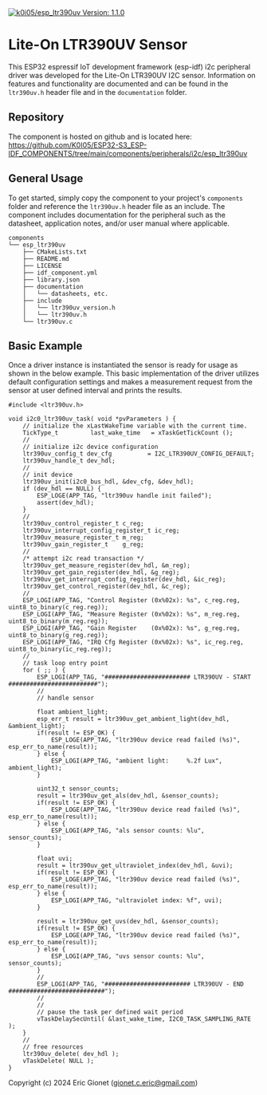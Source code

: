 <a href="https://components.espressif.com/components/k0i05/esp_ltr390uv">
<img src="https://components.espressif.com/components/k0i05/esp_ltr390uv/badge.svg" alt="k0i05/esp_ltr390uv Version: 1.1.0" />
</a>

# Lite-On LTR390UV Sensor
This ESP32 espressif IoT development framework (esp-idf) i2c peripheral driver was developed for the Lite-On LTR390UV I2C sensor.  Information on features and functionality are documented and can be found in the `ltr390uv.h` header file and in the `documentation` folder.

## Repository
The component is hosted on github and is located here: https://github.com/K0I05/ESP32-S3_ESP-IDF_COMPONENTS/tree/main/components/peripherals/i2c/esp_ltr390uv

## General Usage
To get started, simply copy the component to your project's `components` folder and reference the `ltr390uv.h` header file as an include.  The component includes documentation for the peripheral such as the datasheet, application notes, and/or user manual where applicable.

```
components
└── esp_ltr390uv
    ├── CMakeLists.txt
    ├── README.md
    ├── LICENSE
    ├── idf_component.yml
    ├── library.json
    ├── documentation
    │   └── datasheets, etc.
    ├── include
    │   └── ltr390uv_version.h
    │   └── ltr390uv.h
    └── ltr390uv.c
```
## Basic Example
Once a driver instance is instantiated the sensor is ready for usage as shown in the below example.   This basic implementation of the driver utilizes default configuration settings and makes a measurement request from the sensor at user defined interval and prints the results.

```
#include <ltr390uv.h>

void i2c0_ltr390uv_task( void *pvParameters ) {
    // initialize the xLastWakeTime variable with the current time.
    TickType_t         last_wake_time   = xTaskGetTickCount ();
    //
    // initialize i2c device configuration
    ltr390uv_config_t dev_cfg          = I2C_LTR390UV_CONFIG_DEFAULT;
    ltr390uv_handle_t dev_hdl;
    //
    // init device
    ltr390uv_init(i2c0_bus_hdl, &dev_cfg, &dev_hdl);
    if (dev_hdl == NULL) {
        ESP_LOGE(APP_TAG, "ltr390uv handle init failed");
        assert(dev_hdl);
    }
    //
    ltr390uv_control_register_t c_reg;
    ltr390uv_interrupt_config_register_t ic_reg;
    ltr390uv_measure_register_t m_reg;
    ltr390uv_gain_register_t    g_reg;
    //
    /* attempt i2c read transaction */
    ltr390uv_get_measure_register(dev_hdl, &m_reg);
    ltr390uv_get_gain_register(dev_hdl, &g_reg);
    ltr390uv_get_interrupt_config_register(dev_hdl, &ic_reg);
    ltr390uv_get_control_register(dev_hdl, &c_reg);
    //
    ESP_LOGI(APP_TAG, "Control Register (0x%02x): %s", c_reg.reg, uint8_to_binary(c_reg.reg));
    ESP_LOGI(APP_TAG, "Measure Register (0x%02x): %s", m_reg.reg, uint8_to_binary(m_reg.reg));
    ESP_LOGI(APP_TAG, "Gain Register    (0x%02x): %s", g_reg.reg, uint8_to_binary(g_reg.reg));
    ESP_LOGI(APP_TAG, "IRQ Cfg Register (0x%02x): %s", ic_reg.reg, uint8_to_binary(ic_reg.reg));
    //
    // task loop entry point
    for ( ;; ) {
        ESP_LOGI(APP_TAG, "######################## LTR390UV - START #########################");
        //
        // handle sensor
        
        float ambient_light; 
        esp_err_t result = ltr390uv_get_ambient_light(dev_hdl, &ambient_light);
        if(result != ESP_OK) {
            ESP_LOGE(APP_TAG, "ltr390uv device read failed (%s)", esp_err_to_name(result));
        } else {
            ESP_LOGI(APP_TAG, "ambient light:     %.2f Lux", ambient_light);
        }

        uint32_t sensor_counts;
        result = ltr390uv_get_als(dev_hdl, &sensor_counts);
        if(result != ESP_OK) {
            ESP_LOGE(APP_TAG, "ltr390uv device read failed (%s)", esp_err_to_name(result));
        } else {
            ESP_LOGI(APP_TAG, "als sensor counts: %lu", sensor_counts);
        }

        float uvi;
        result = ltr390uv_get_ultraviolet_index(dev_hdl, &uvi);
        if(result != ESP_OK) {
            ESP_LOGE(APP_TAG, "ltr390uv device read failed (%s)", esp_err_to_name(result));
        } else {
            ESP_LOGI(APP_TAG, "ultraviolet index: %f", uvi);
        }

        result = ltr390uv_get_uvs(dev_hdl, &sensor_counts);
        if(result != ESP_OK) {
            ESP_LOGE(APP_TAG, "ltr390uv device read failed (%s)", esp_err_to_name(result));
        } else {
            ESP_LOGI(APP_TAG, "uvs sensor counts: %lu", sensor_counts);
        }
        //
        ESP_LOGI(APP_TAG, "######################## LTR390UV - END ###########################");
        //
        //
        // pause the task per defined wait period
        vTaskDelaySecUntil( &last_wake_time, I2C0_TASK_SAMPLING_RATE );
    }
    //
    // free resources
    ltr390uv_delete( dev_hdl );
    vTaskDelete( NULL );
}
```



Copyright (c) 2024 Eric Gionet (gionet.c.eric@gmail.com)